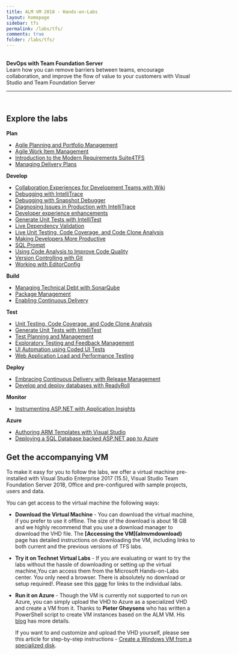 ```yaml
---
title: ALM VM 2018 - Hands-on-Labs 
layout: homepage    
sidebar: tfs
permalink: /labs/tfs/
comments: true
folder: /labs/tfs/
---
```


<br />
<div class="tfsMain">
<div class="productcolmain">
  <div class="pageheader">
             <b>DevOps with Team Foundation Server</b> </div>
     <div class="herotext2">       
             Learn how you can remove barriers between teams, encourage collaboration, and improve the flow of value to your customers with Visual Studio and Team Foundation Server
  </div>
</div>
</div>

<hr align="center" width="600px"><br />
 <div class="clear"></div>

## Explore the labs

<div class="lablist">
    <div class="header2"> <b>Plan</b></div>
          <ul>
          <li> <a href="agile/">Agile Planning and Portfolio Management </a>    </li>
          <li> <a href="agileworkitems/">Agile Work Item Management </a>    </li>
          <li> <a href="smartword4tfs/">Introduction to the Modern Requirements Suite4TFS</a> </li>
          <li> <a href="deliveryplans/">Managing Delivery Plans</a></li>
        </ul>
  <div class="header2"> <b>Develop</b></div>
           <ul>
          <li> <a href="devteamcollaboration/">Collaboration Experiences for Development Teams with Wiki</a> </li>
          <li> <a href="debugging/">Debugging with IntelliTrace </a>    </li>
          <li> <a href="snapshotdebugger/">Debugging with Snapshot Debugger</a> </li>
          <li> <a href="intellitrace/">Diagnosing Issues in Production with IntelliTrace</a> </li>
          <li> <a href="devexp/">Developer experience enhancements</a> </li>
          <li> <a href="intellitest/">Generate Unit Tests with IntelliTest</a> </li>
          <li> <a href="livedependencyvalidation/">Live Dependency Validation</a> </li>
          <li> <a href="liveunittesting/">Live Unit Testing, Code Coverage, and Code Clone Analysis</a> </li>
          <li> <a href="vsproductivity/"> Making Developers More Productive</a> </li>
          <li> <a href="sqlprompt/"> SQL Prompt</a> </li>
          <li> <a href="codeanalysis/"> Using Code Analysis to Improve Code Quality</a> </li>
          <li> <a href="git/"> Version Controlling with Git </a> </li>
          <li> <a href="editorconfig/"> Working with EditorConfig</a> </li>
        </ul>
    <div class="header2"> <b>Build</b></div>
           <ul>
          <li> <a href="technicaldebt/">Managing Technical Debt with SonarQube </a>    </li>
          <li> <a href="packagemanagement/">Package Management  </a>    </li>
          <li> <a href="build/">Enabling Continuous Delivery </a> </li>
        </ul>
    <div class="header2"> <b>Test</b></div>
           <ul>
          <li> <a href="liveunittesting/">Unit Testing, Code Coverage, and Code Clone Analysis </a>    </li>
          <li> <a href="intellitest/">Generate Unit Tests with IntelliTest</a>    </li>
          <li> <a href="manualtesting/">Test Planning and Management </a> </li>
          <li> <a href="exploratorytesting/">Exploratory Testing and Feedback Management  </a>    </li>
          <li> <a href="codedui/">UI Automation using Coded UI Tests</a>    </li>
          <li> <a href="load/">Web Application Load and Performance Testing  </a> </li>
        </ul>
      <div class="header2"> <b>Deploy</b></div>
          <ul>
            <li> <a href="releasemanagement/">Embracing Continuous Delivery with Release Management </a>    </li>
            <li> <a href="readyroll/">Develop and deploy databases with ReadyRoll</a>    </li>
            </ul>
      <div class="header2"> <b>Monitor</b></div>
          <ul>
            <li> <a href="appinsights/">Instrumenting ASP.NET with Application Insights </a>    </li>
          </ul>
      <div class="header2"> <b>Azure</b></div>
          <ul>
            <li> <a href="armtemplates/">Authoring ARM Templates with Visual Studio </a>    </li>
            <li> <a href="aspnetazure/">Deploying a SQL Database backed ASP.NET app to Azure </a>    </li>
          </ul>
</div>
 <div class="clear"></div>

## Get the accompanying VM

To make it easy for you to follow the labs, we offer a virtual machine pre-installed with Visual Studio Enterprise 2017 (15.5),  Visual Studio Team Foundation Server 2018, Office and pre-configured with sample projects, users and data.

You can get access to the virtual machine the following ways:

- **Download the Virtual Machine** - You can download the virtual machine, if you prefer to use it offline. The size of the download is about 18 GB and we highly recommend that you use a download manager to download the VHD file. The **[Accessing the VM](almvmdownload\)** page has detailed instructions on downloading the VM, including links to both current and the previous versions of TFS labs.

- **Try it on Technet Virtual Labs** - If you are evaluating or want to try the labs without the hassle of downloading or setting up the virtual machine,You can access them from the Microsoft Hands-on-Labs center. You only need a browser. There is absolutely no download or setup required!. Please see this [page](technet/) for links to the individual labs.

- **Run it on Azure** - Though the VM is currently not supported to run on Azure, you can simply upload the VHD to Azure as a specialized VHD and create a VM from it. Thanks to **Pieter Gheysens** who has written a PowerShell script to create VM instances based on the ALM VM. His [blog](https://intovsts.net/2018/01/03/generating-azure-vms-from-a-specialized-vhd-file/) has more details.

  If you want to and customize and upload the VHD yourself, please see this article for step-by-step instructions - [Create a Windows VM from a specialized disk](https://docs.microsoft.com/en-us/azure/virtual-machines/windows/create-vm-specialized).
